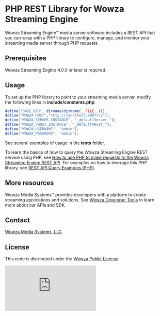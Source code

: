 # PHP REST Library for Wowza Streaming Engine
Wowza Streaming Engine™ media server software includes a REST API that you can wrap with a PHP library to configure, manage, and monitor your streaming media server through PHP requests.

## Prerequisites
Wowza Streaming Engine 4.0.0 or later is required.

## Usage
To set up the PHP library to point to your streaming media server, modify the following lines in **include/constants.php**:
```PHP
define("BASE_DIR", dirname(dirname(__FILE__)));
define("WOWZA_HOST","http://localhost:8087/v2");
define("WOWZA_SERVER_INSTANCE", "_defaultServer_");
define("WOWZA_VHOST_INSTANCE", "_defaultVHost_");
define("WOWZA_USERNAME", "admin");
define("WOWZA_PASSWORD", "admin");
```
See several examples of usage in the **tests** folder.

To learn the basics of how to query the Wowza Streaming Engine REST service using PHP, see [How to use PHP to make requests to the Wowza Streaming Engine REST API](https://www.wowza.com/forums/content.php?918-How-to-use-PHP-to-make-requests-to-the-Wowza-Streaming-Engine-REST-API). For examples on how to leverage this PHP library, see [REST API Query Examples (PHP)](https://www.wowza.com/forums/content.php?889-wowza-streaming-engine-rest-api-query-examples-%28php%29).

## More resources
Wowza Media Systems™ provides developers with a platform to create streaming applications and solutions. See [Wowza Developer Tools](https://www.wowza.com/resources/developers) to learn more about our APIs and SDK.

## Contact
[Wowza Media Systems, LLC](https://www.wowza.com/contact)

## License
This code is distributed under the [Wowza Public License](https://github.com/WowzaMediaSystems/rest-library-php/blob/master/LICENSE.txt).

![alt tag](http://wowzalogs.com/stats/githubimage.php?plugin=rest-library-php)
